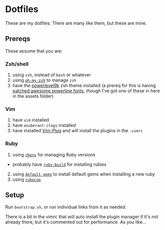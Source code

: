 # Dotfiles

These are my dotfiles. There are many like them, but these are mine.

## Prereqs

These assume that you are:

### Zsh/shell

1. using `zsh`, instead of `bash` or whatever
2. using [`oh-my-zsh`](https://github.com/robbyrussell/oh-my-zsh) to manage `zsh`
3. have the [powerlevel9k](https://github.com/bhilburn/powerlevel9k) zsh theme installed (a prereq for this is having [patched awesome powerline fonts](https://github.com/gabrielelana/awesome-terminal-fonts/tree/patching-strategy/patched), though I've got one of these in here in the assets folder)

### Vim

1. have `vim` installed
2. have `exuberant-ctags` installed
3. have installed [Vim-Plug](https://github.com/junegunn/vim-plug) and will install the plugins in the `.vimrc`

### Ruby

1. using [`rbenv`](https://github.com/rbenv/rbenv) for managing Ruby versions
  - probably have [`ruby-build`](https://github.com/rbenv/ruby-build) for installing rubies
2. using [`default gems`](https://github.com/rbenv/rbenv-default-gems) to install default gems when installing a new ruby
3. using [`rubocop`](https://github.com/bbatsov/rubocop)

## Setup

Run `bootstrap.sh`, or run individual links from it as needed.

There is a bit in the vimrc that will auto install the plugin manager if it's not already there, but it's commented out for performance. As you like...
